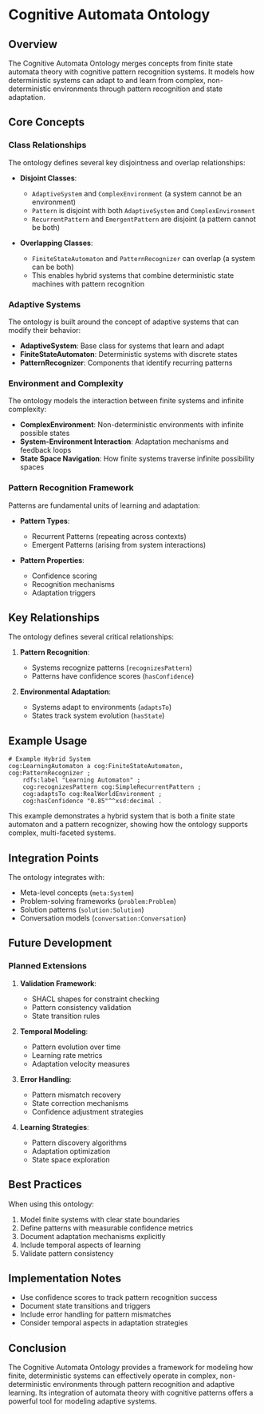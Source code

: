 # Cognitive Automata Ontology

## Overview

The Cognitive Automata Ontology merges concepts from finite state automata theory with cognitive pattern recognition systems. It models how deterministic systems can adapt to and learn from complex, non-deterministic environments through pattern recognition and state adaptation.

## Core Concepts

### Class Relationships

The ontology defines several key disjointness and overlap relationships:

- **Disjoint Classes**:

  - `AdaptiveSystem` and `ComplexEnvironment` (a system cannot be an environment)
  - `Pattern` is disjoint with both `AdaptiveSystem` and `ComplexEnvironment`
  - `RecurrentPattern` and `EmergentPattern` are disjoint (a pattern cannot be both)

- **Overlapping Classes**:

  - `FiniteStateAutomaton` and `PatternRecognizer` can overlap (a system can be both)
  - This enables hybrid systems that combine deterministic state machines with pattern recognition

### Adaptive Systems

The ontology is built around the concept of adaptive systems that can modify their behavior:

- **AdaptiveSystem**: Base class for systems that learn and adapt
- **FiniteStateAutomaton**: Deterministic systems with discrete states
- **PatternRecognizer**: Components that identify recurring patterns

### Environment and Complexity

The ontology models the interaction between finite systems and infinite complexity:

- **ComplexEnvironment**: Non-deterministic environments with infinite possible states
- **System-Environment Interaction**: Adaptation mechanisms and feedback loops
- **State Space Navigation**: How finite systems traverse infinite possibility spaces

### Pattern Recognition Framework

Patterns are fundamental units of learning and adaptation:

- **Pattern Types**:

  - Recurrent Patterns (repeating across contexts)
  - Emergent Patterns (arising from system interactions)

- **Pattern Properties**:

  - Confidence scoring
  - Recognition mechanisms
  - Adaptation triggers

## Key Relationships

The ontology defines several critical relationships:

1. **Pattern Recognition**:

   - Systems recognize patterns (`recognizesPattern`)
   - Patterns have confidence scores (`hasConfidence`)

2. **Environmental Adaptation**:

   - Systems adapt to environments (`adaptsTo`)
   - States track system evolution (`hasState`)

## Example Usage

```turtle
# Example Hybrid System
cog:LearningAutomaton a cog:FiniteStateAutomaton, cog:PatternRecognizer ;
    rdfs:label "Learning Automaton" ;
    cog:recognizesPattern cog:SimpleRecurrentPattern ;
    cog:adaptsTo cog:RealWorldEnvironment ;
    cog:hasConfidence "0.85"^^xsd:decimal .
```

This example demonstrates a hybrid system that is both a finite state automaton and a pattern recognizer, showing how the ontology supports complex, multi-faceted systems.

## Integration Points

The ontology integrates with:

- Meta-level concepts (`meta:System`)
- Problem-solving frameworks (`problem:Problem`)
- Solution patterns (`solution:Solution`)
- Conversation models (`conversation:Conversation`)

## Future Development

### Planned Extensions

1. **Validation Framework**:

   - SHACL shapes for constraint checking
   - Pattern consistency validation
   - State transition rules

2. **Temporal Modeling**:

   - Pattern evolution over time
   - Learning rate metrics
   - Adaptation velocity measures

3. **Error Handling**:

   - Pattern mismatch recovery
   - State correction mechanisms
   - Confidence adjustment strategies

4. **Learning Strategies**:

   - Pattern discovery algorithms
   - Adaptation optimization
   - State space exploration

## Best Practices

When using this ontology:

1. Model finite systems with clear state boundaries
2. Define patterns with measurable confidence metrics
3. Document adaptation mechanisms explicitly
4. Include temporal aspects of learning
5. Validate pattern consistency

## Implementation Notes

- Use confidence scores to track pattern recognition success
- Document state transitions and triggers
- Include error handling for pattern mismatches
- Consider temporal aspects in adaptation strategies

## Conclusion

The Cognitive Automata Ontology provides a framework for modeling how finite, deterministic systems can effectively operate in complex, non-deterministic environments through pattern recognition and adaptive learning. Its integration of automata theory with cognitive patterns offers a powerful tool for modeling adaptive systems. 